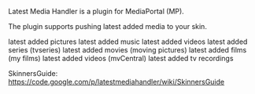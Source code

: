 Latest Media Handler is a plugin for MediaPortal (MP).

The plugin supports pushing latest added media to your skin.

latest added pictures
latest added music
latest added videos
latest added series (tvseries)
latest added movies (moving pictures)
latest added films  (my films)
latest added videos (mvCentral)
latest added tv recordings

SkinnersGuide: https://code.google.com/p/latestmediahandler/wiki/SkinnersGuide
